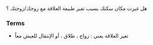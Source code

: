 هل غيرت مكان سكنك بسبب تغير طبيعة العلاقة مع زوجك/زوجتك ؟

### Terms
* تغير العلاقة يعني : زواج ، طلاق ، أو الإنتقال للعيش معاً
